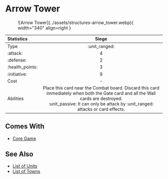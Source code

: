# Arrow Tower

<figure markdown="span">
    ![Arrow Tower](../assets/structures-arrow_tower.webp){ width="340" align=right }
</figure>


| Statistics | Siege |
| :--- | :---: |
| Type | :unit_ranged: |
| :attack: | 4 |
| :defense: | 2 |
| :health_points: | 3 |
| :initiative: | 9 |
| Cost | - |
| Abilities | Place this card near the Combat board. Discard this card immediately when both the Gate card and all the Wall cards are destroyed.<br>:unit_passive: It can only be attack by :unit_ranged: attacks or card effects. |


## Comes With

- [Core Game](../content.md)


## See Also

- [List of Units](index.md)
- [List of Towns](../towns/index.md)